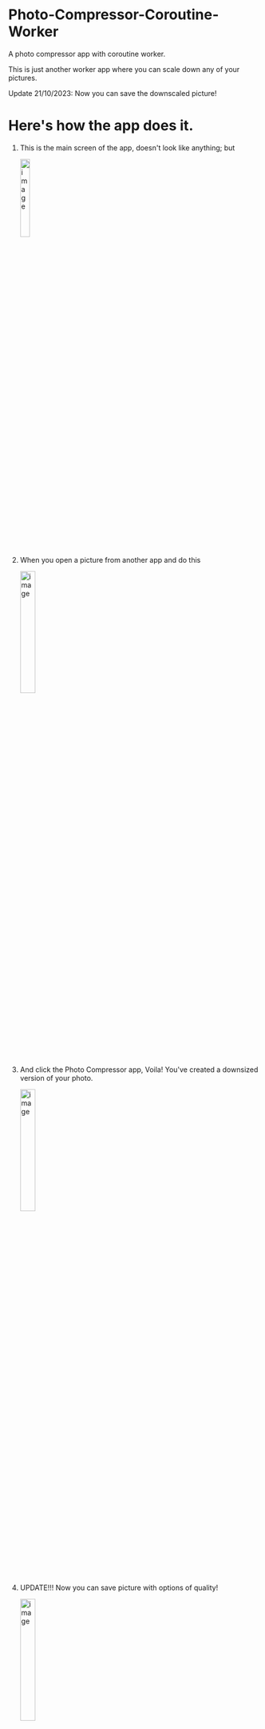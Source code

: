 # Photo-Compressor-Coroutine-Worker
A photo compressor app with coroutine worker.

This is just another worker app where you can scale down any of your pictures.

Update 21/10/2023: Now you can save the downscaled picture!

# Here's how the app does it.
1. This is the main screen of the app, doesn't look like anything; but
   <p></p>
   <img width="20%" alt="image" src="https://github.com/laetuz/Photo-Compressor-Coroutine-Worker/assets/100233549/8057199e-7d74-4c3d-acf6-f97bfe2de905">

2. When you open a picture from another app and do this
   <p></p>
   <img width="25%" alt="image" src="https://github.com/laetuz/Photo-Compressor-Coroutine-Worker/assets/100233549/e93a8426-925e-4ae6-b17c-3cb92e9439d3">

3. And click the Photo Compressor app, Voila! You've created a downsized version of your photo.
   <p></p>
   <img width="25%" alt="image" src="https://github.com/laetuz/Photo-Compressor-Coroutine-Worker/assets/100233549/c17938cc-af62-4f0a-a384-306ad4b07ac8">
   
4. UPDATE!!! Now you can save picture with options of quality!
   <p></p>
   <img width="25%" alt="image" src="https://github.com/laetuz/Photo-Compressor-Coroutine-Worker/assets/100233549/9642d904-194f-412c-a121-772940fd0180">

